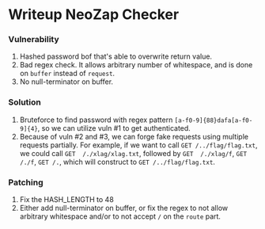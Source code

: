 # Writeup NeoZap Checker

### Vulnerability
1. Hashed password bof that's able to overwrite return value.
2. Bad regex check. It allows arbitrary number of whitespace, and is done on `buffer` instead of `request`.
3. No null-terminator on buffer.

### Solution
1. Bruteforce to find password with regex pattern `[a-f0-9]{88}dafa[a-f0-9]{4}`, so we can utilize vuln #1 to get authenticated.
2. Because of vuln #2 and #3, we can forge fake requests using multiple requests partially. For example, if we want to call `GET /../flag/flag.txt`, we could call `GET  /./xlag/xlag.txt`, followed by `GET  /./xlag/f`, `GET  /./f`, `GET /.`, which will construct to `GET /../flag/flag.txt`.

### Patching
1. Fix the HASH_LENGTH to 48
2. Either add null-terminator on buffer, or fix the regex to not allow arbitrary whitespace and/or to not accept `/` on the `route` part.